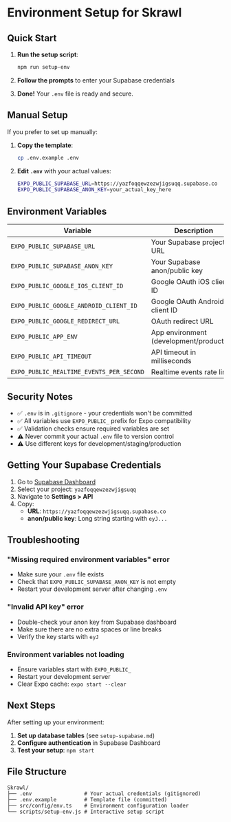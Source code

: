 # Environment Setup for Skrawl

## Quick Start

1. **Run the setup script**:
   ```bash
   npm run setup-env
   ```

2. **Follow the prompts** to enter your Supabase credentials

3. **Done!** Your `.env` file is ready and secure.

## Manual Setup

If you prefer to set up manually:

1. **Copy the template**:
   ```bash
   cp .env.example .env
   ```

2. **Edit `.env`** with your actual values:
   ```bash
   EXPO_PUBLIC_SUPABASE_URL=https://yazfoqqewzezwjigsuqq.supabase.co
   EXPO_PUBLIC_SUPABASE_ANON_KEY=your_actual_key_here
   ```

## Environment Variables

| Variable | Description | Required |
|----------|-------------|----------|
| `EXPO_PUBLIC_SUPABASE_URL` | Your Supabase project URL | ✅ |
| `EXPO_PUBLIC_SUPABASE_ANON_KEY` | Your Supabase anon/public key | ✅ |
| `EXPO_PUBLIC_GOOGLE_IOS_CLIENT_ID` | Google OAuth iOS client ID | ✅ |
| `EXPO_PUBLIC_GOOGLE_ANDROID_CLIENT_ID` | Google OAuth Android client ID | ✅ |
| `EXPO_PUBLIC_GOOGLE_REDIRECT_URL` | OAuth redirect URL | ✅ |
| `EXPO_PUBLIC_APP_ENV` | App environment (development/production) | ❌ |
| `EXPO_PUBLIC_API_TIMEOUT` | API timeout in milliseconds | ❌ |
| `EXPO_PUBLIC_REALTIME_EVENTS_PER_SECOND` | Realtime events rate limit | ❌ |

## Security Notes

- ✅ `.env` is in `.gitignore` - your credentials won't be committed
- ✅ All variables use `EXPO_PUBLIC_` prefix for Expo compatibility
- ✅ Validation checks ensure required variables are set
- ⚠️ Never commit your actual `.env` file to version control
- ⚠️ Use different keys for development/staging/production

## Getting Your Supabase Credentials

1. Go to [Supabase Dashboard](https://supabase.com/dashboard)
2. Select your project: `yazfoqqewzezwjigsuqq`
3. Navigate to **Settings > API**
4. Copy:
   - **URL**: `https://yazfoqqewzezwjigsuqq.supabase.co`
   - **anon/public key**: Long string starting with `eyJ...`

## Troubleshooting

### "Missing required environment variables" error
- Make sure your `.env` file exists
- Check that `EXPO_PUBLIC_SUPABASE_ANON_KEY` is not empty
- Restart your development server after changing `.env`

### "Invalid API key" error
- Double-check your anon key from Supabase dashboard
- Make sure there are no extra spaces or line breaks
- Verify the key starts with `eyJ`

### Environment variables not loading
- Ensure variables start with `EXPO_PUBLIC_`
- Restart your development server
- Clear Expo cache: `expo start --clear`

## Next Steps

After setting up your environment:

1. **Set up database tables** (see `setup-supabase.md`)
2. **Configure authentication** in Supabase Dashboard
3. **Test your setup**: `npm start`

## File Structure

```
Skrawl/
├── .env                 # Your actual credentials (gitignored)
├── .env.example         # Template file (committed)
├── src/config/env.ts    # Environment configuration loader
└── scripts/setup-env.js # Interactive setup script
```
